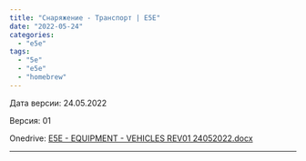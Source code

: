 ```yaml
---
title: "Снаряжение - Транспорт | E5E"
date: "2022-05-24"
categories: 
  - "e5e"
tags: 
  - "5e"
  - "e5e"
  - "homebrew"
---
```


Дата версии: 24.05.2022

Версия: 01

Onedrive: [E5E - EQUIPMENT - VEHICLES REV01 24052022.docx](https://1drv.ms/w/s!Atcrhwwo1lBA19gKYNXaFN6ZTksFnQ?e=QDOiHW)

* * *

